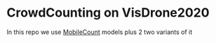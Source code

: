 # CrowdCounting on VisDrone2020

In this repo we use [MobileCount](https://github.com/SelinaFelton/MobileCount) models plus 2 two variants of it
